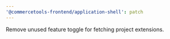 ```yaml
---
'@commercetools-frontend/application-shell': patch
---
```


Remove unused feature toggle for fetching project extensions.
